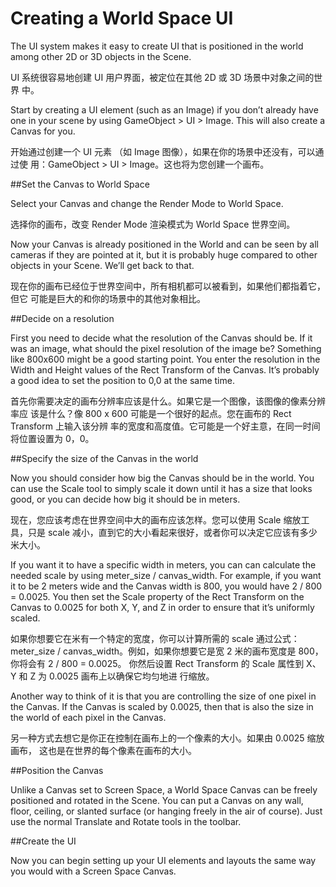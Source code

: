 # Creating a World Space UI

The UI system makes it easy to create UI that is positioned in the world among other 2D or 3D objects in the Scene.

UI 系统很容易地创建 UI 用户界面，被定位在其他 2D 或 3D 场景中对象之间的世界 中。 

Start by creating a UI element (such as an Image) if you don’t already have one in your scene by using GameObject > UI > Image. This will also create a Canvas for you.

开始通过创建一个 UI 元素 （如 Image 图像），如果在你的场景中还没有，可以通过使 用：GameObject > UI > Image。这也将为您创建一个画布。 

##Set the Canvas to World Space

Select your Canvas and change the Render Mode to World Space.

选择你的画布，改变 Render Mode 渲染模式为 World Space 世界空间。 

Now your Canvas is already positioned in the World and can be seen by all cameras if they are pointed at it, but it is probably huge compared to other objects in your Scene. We’ll get back to that.

现在你的画布已经位于世界空间中，所有相机都可以被看到，如果他们都指着它，但它 可能是巨大的和你的场景中的其他对象相比。 

##Decide on a resolution

First you need to decide what the resolution of the Canvas should be. If it was an image, what should the pixel resolution of the image be? Something like 800x600 might be a good starting point. You enter the resolution in the Width and Height values of the Rect Transform of the Canvas. It’s probably a good idea to set the position to 0,0 at the same time.

首先你需要决定的画布分辨率应该是什么。如果它是一个图像，该图像的像素分辨率应 该是什么？像 800 x 600 可能是一个很好的起点。您在画布的 Rect Transform 上输入该分辨 率的宽度和高度值。它可能是一个好主意，在同一时间将位置设置为 0，0。 

##Specify the size of the Canvas in the world

Now you should consider how big the Canvas should be in the world. You can use the Scale tool to simply scale it down until it has a size that looks good, or you can decide how big it should be in meters.

现在，您应该考虑在世界空间中大的画布应该怎样。您可以使用 Scale 缩放工具，只是 scale 减小，直到它的大小看起来很好，或者你可以决定它应该有多少米大小。 

If you want it to have a specific width in meters, you can can calculate the needed scale by using meter_size / canvas_width. For example, if you want it to be 2 meters wide and the Canvas width is 800, you would have 2 / 800 = 0.0025. You then set the Scale property of the Rect Transform on the Canvas to 0.0025 for both X, Y, and Z in order to ensure that it’s uniformly scaled.

如果你想要它在米有一个特定的宽度，你可以计算所需的 scale 通过公式：  meter_size / canvas_width。例如，如果你想要它是宽 2 米的画布宽度是 800，你将会有 2 / 800 = 0.0025。 你然后设置 Rect Transform 的 Scale 属性到 X、 Y 和 Z 为 0.0025 画布上以确保它均匀地进 行缩放。

Another way to think of it is that you are controlling the size of one pixel in the Canvas. If the Canvas is scaled by 0.0025, then that is also the size in the world of each pixel in the Canvas.

另一种方式去想它是你正在控制在画布上的一个像素的大小。如果由 0.0025 缩放画布， 这也是在世界的每个像素在画布的大小。 

##Position the Canvas

Unlike a Canvas set to Screen Space, a World Space Canvas can be freely positioned and rotated in the Scene. You can put a Canvas on any wall, floor, ceiling, or slanted surface (or hanging freely in the air of course). Just use the normal Translate and Rotate tools in the toolbar.

##Create the UI

Now you can begin setting up your UI elements and layouts the same way you would with a Screen Space Canvas.
